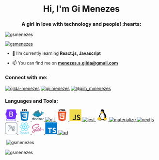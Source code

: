 <h1 align="center">Hi, I'm Gi Menezes</h1>
<h3 align="center">A girl in love with technology and people! :hearts:</h3>

<p align="left"> <img src="https://komarev.com/ghpvc/?username=gsmenezes&label=Profile%20views&color=f08ac5&style=plastic" alt="gsmenezes" /> </p>

<p align="left"> <a href="https://github.com/ryo-ma/github-profile-trophy"><img src="https://github-profile-trophy.vercel.app/?username=gsmenezes" alt="gsmenezes" /></a> </p>

- 🌱 I’m currently learning **React.js, Javascript**

- 📫 You can find me on **menezes.s.gilda@gmail.com**

<h3 align="left">Connect with me:</h3>
<p align="left">
<a href="https://linkedin.com/in/gilda-menezes" target="blank"><img align="center" src="https://cdn.jsdelivr.net/npm/simple-icons@3.0.1/icons/linkedin.svg" alt="gilda-menezes" height="30" width="40" /></a>
<a href="https://fb.com/gii menezes" target="blank"><img align="center" src="https://cdn.jsdelivr.net/npm/simple-icons@3.0.1/icons/facebook.svg" alt="gii menezes" height="30" width="40" /></a>
<a href="https://instagram.com/@giih_mmenezes" target="blank"><img align="center" src="https://cdn.jsdelivr.net/npm/simple-icons@3.0.1/icons/instagram.svg" alt="@giih_mmenezes" height="30" width="40" /></a>
</p>

<h3 align="left">Languages and Tools:</h3>
<p align="left"> <a href="https://getbootstrap.com" target="_blank"> <img src="https://raw.githubusercontent.com/devicons/devicon/master/icons/bootstrap/bootstrap-plain-wordmark.svg" alt="bootstrap" width="40" height="40"/> </a> <a href="https://www.w3schools.com/css/" target="_blank"> <img src="https://raw.githubusercontent.com/devicons/devicon/master/icons/css3/css3-original-wordmark.svg" alt="css3" width="40" height="40"/> </a> <a href="https://www.docker.com/" target="_blank"> <img src="https://raw.githubusercontent.com/devicons/devicon/master/icons/docker/docker-original-wordmark.svg" alt="docker" width="40" height="40"/> </a> <a href="https://git-scm.com/" target="_blank"> <img src="https://www.vectorlogo.zone/logos/git-scm/git-scm-icon.svg" alt="git" width="40" height="40"/> </a> <a href="https://www.w3.org/html/" target="_blank"> <img src="https://raw.githubusercontent.com/devicons/devicon/master/icons/html5/html5-original-wordmark.svg" alt="html5" width="40" height="40"/> </a> <a href="https://developer.mozilla.org/en-US/docs/Web/JavaScript" target="_blank"> <img src="https://raw.githubusercontent.com/devicons/devicon/master/icons/javascript/javascript-original.svg" alt="javascript" width="40" height="40"/> </a> <a href="https://jestjs.io" target="_blank"> <img src="https://www.vectorlogo.zone/logos/jestjsio/jestjsio-icon.svg" alt="jest" width="40" height="40"/> </a> <a href="https://www.linux.org/" target="_blank"> <img src="https://raw.githubusercontent.com/devicons/devicon/master/icons/linux/linux-original.svg" alt="linux" width="40" height="40"/> </a> <a href="https://materializecss.com/" target="_blank"> <img src="https://raw.githubusercontent.com/prplx/svg-logos/5585531d45d294869c4eaab4d7cf2e9c167710a9/svg/materialize.svg" alt="materialize" width="40" height="40"/> </a> <a href="https://nextjs.org/" target="_blank"> <img src="https://cdn.worldvectorlogo.com/logos/nextjs-3.svg" alt="nextjs" width="40" height="40"/> </a> <a href="https://www.photoshop.com/en" target="_blank"> <img src="https://raw.githubusercontent.com/devicons/devicon/master/icons/photoshop/photoshop-line.svg" alt="photoshop" width="40" height="40"/> </a> <a href="https://reactjs.org/" target="_blank"> <img src="https://raw.githubusercontent.com/devicons/devicon/master/icons/react/react-original-wordmark.svg" alt="react" width="40" height="40"/> </a> <a href="https://sass-lang.com" target="_blank"> <img src="https://raw.githubusercontent.com/devicons/devicon/master/icons/sass/sass-original.svg" alt="sass" width="40" height="40"/> </a> <a href="https://www.typescriptlang.org/" target="_blank"> <img src="https://raw.githubusercontent.com/devicons/devicon/master/icons/typescript/typescript-original.svg" alt="typescript" width="40" height="40"/> </a> <a href="https://www.adobe.com/products/xd.html" target="_blank"> <img src="https://cdn.worldvectorlogo.com/logos/adobe-xd.svg" alt="xd" width="40" height="40"/> </a> </p>

<p>&nbsp;<img align="center" src="https://github-readme-stats.vercel.app/api?username=gsmenezes&show_icons=true&theme=cobalt&title_color=ee91cc&text_color=d62495&hide_border=true&locale=en" alt="gsmenezes" /></p>

<p><img align="center" src="https://github-readme-streak-stats.herokuapp.com/?user=gsmenezes&theme=dark" alt="gsmenezes" /></p>

